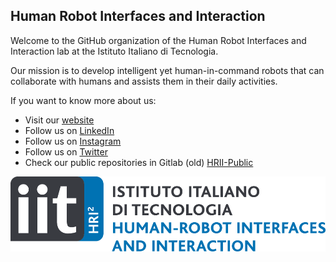 ## Human Robot Interfaces and Interaction
Welcome to the GitHub organization of the Human Robot Interfaces and Interaction lab at the Istituto Italiano di Tecnologia.

Our mission is to develop intelligent yet human-in-command robots that can collaborate with humans and assists them in their daily activities. 

If you want to know more about us:
- Visit our [website](https://hri.iit.it/)
- Follow us on [LinkedIn](https://it.linkedin.com/company/iithri2)
- Follow us on [Instagram](https://www.instagram.com/iithri2lab/?hl=en)
- Follow us on [Twitter](https://twitter.com/iithri2lab?lang=en)
- Check our public repositories in Gitlab (old) [HRII-Public](https://gitlab.iit.it/hrii-public)


<img align="center" src="./assets/hrii-logo.png">
